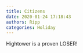 ```yaml
---
title: Citizens
date: 2020-01-24 17:18:43
authors: Ripp
categories: Holiday
---
```


 Hightower is a proven LOSER!